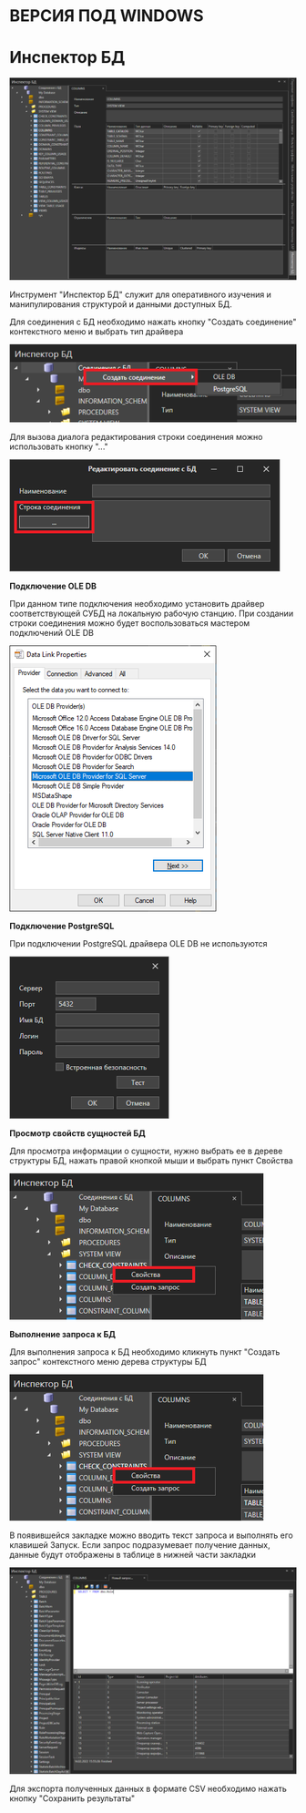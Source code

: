 # ВЕРСИЯ ПОД WINDOWS

# Инспектор БД

![](../resources/tools/image-592.png)

Инструмент "Инспектор БД" служит для оперативного изучения и манипулирования структурой и данными доступных БД.

Для соединения с БД необходимо нажать кнопку "Создать соединение" контекстного меню и выбрать тип драйвера

![](../resources/tools/image-470.png)

Для вызова диалога редактирования строки соединения можно использовать кнопку "..."

![](../resources/tools/image-558.png)

**Подключение OLE DB**

При данном типе подключения необходимо установить драйвер соответствующей СУБД на локальную рабочую станцию. При создании строки соединения можно будет воспользоваться мастером подключений OLE DB

![](../resources/tools/image-768.png)

**Подключение PostgreSQL**

При подключении PostgreSQL драйвера OLE DB не используются

![](../resources/tools/image-538.png)

**Просмотр свойств сущностей БД**

Для просмотра информации о сущности, нужно выбрать ее в дереве структуры БД, нажать правой кнопкой мыши и выбрать пункт Свойства

![](../resources/tools/image-560.png)

**Выполнение запроса к БД**

Для выполнения запроса к БД необходимо кликнуть пункт "Создать запрос" контекстного меню дерева структуры БД

![](../resources/tools/image-941.png)

В появившейся закладке можно вводить текст запроса и выполнять его клавишей Запуск. Если запрос подразумевает получение данных, данные будут отображены в таблице в нижней части закладки

![](../resources/tools/image-508.png)

Для экспорта полученных данных в формате CSV необходимо нажать кнопку "Сохранить результаты"
